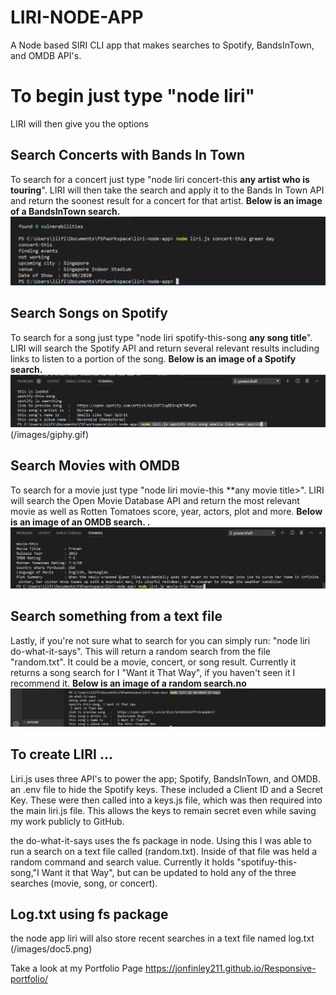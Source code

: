 # LIRI-NODE-APP
A Node based SIRI CLI app that makes searches to Spotify, BandsInTown, and OMDB API's. 

# To begin just type "node liri" 
LIRI will then give you the options

## Search Concerts with Bands In Town
To search for a concert just type "node liri concert-this **any artist who is touring**".
LIRI will then take the search and apply it to the Bands In Town API and return the soonest result for a concert for that artist. 
**Below is an image of a BandsInTown search.**
![liri concert](/images/doc1.png)


## Search Songs on Spotify
To search for a song just type "node liri spotify-this-song **any song title**".
LIRI will search the Spotify API and return several relevant results including links to listen to a portion of the song. 
**Below is an image of a Spotify search.**
![liri spotify](/images/doc3.png)
(/images/giphy.gif)


## Search Movies with OMDB
To search for a movie just type "node liri movie-this **any movie title>".
LIRI will search the Open Movie Database API and return the most relevant movie as well as Rotten Tomatoes score, year, actors, plot and more. 
**Below is an image of an OMDB search. .**
![liri movie](/images/doc2.png)

## Search something from a text file
Lastly, if you're not sure what to search for you can simply run: "node liri do-what-it-says".
This will return a random search from the file "random.txt". It could be a movie, concert, or song result. Currently it returns a song search for I "Want it That Way", if you haven't seen it I recommend it. 
**Below is an image of a random search.no**
![liri random](/images/doc4.png)

## To create LIRI ...
Liri.js uses three API's to power the app; Spotify, BandsInTown, and OMDB. an .env file to hide the Spotify keys. These included a Client ID and a Secret Key. These were then called into a keys.js file, which was then required into the main liri.js file. This allows the keys to remain secret even while saving my work publicly to GitHub.

the do-what-it-says uses the fs package in node. Using this I was able to run a search on a text file called (random.txt). Inside of that file was held a random command and search value. Currently it holds "spotifuy-this-song,"I Want it that Way", but can be updated to hold any of the three searches (movie, song, or concert).

## Log.txt using fs package
the node app liri will also store recent searches in a text file named log.txt
(/images/doc5.png)


Take a look at my Portfolio Page
https://jonfinley211.github.io/Responsive-portfolio/

